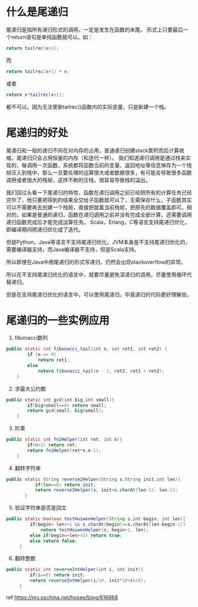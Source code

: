 # 什么是尾递归

尾递归是指所有递归形式的调用，一定是发生在函数的末尾。 形式上只要最后一个return语句是单纯函数就可以。如：

````java
return tailrec(x+1);
````

而

````java
return tailrec(x+1) + x;
````

或者

````java
return x*tailrec(x+1);
````

都不可以。因为无法更新tailrec()函数内的实际变量，只是新建一个栈。

# 尾递归的好处

尾递归和一般的递归不同在对内存的占用，普通递归创建stack累积而后计算收缩，尾递归只会占用恒量的内存（和迭代一样）。
我们知道递归调用是通过栈来实现的，每调用一次函数，系统都将函数当前的变量、返回地址等信息保存为一个栈帧压入到栈中，那么一旦要处理的运算很大或者数据很多，有可能会导致很多函数调用或者很大的栈帧，这样不断的压栈，很容易导致栈的溢出。 

我们回过头看一下尾递归的特性，函数在递归调用之前已经把所有的计算任务已经完毕了，他只要把得到的结果全交给子函数就可以了，无需保存什么，子函数其实可以不需要再去创建一个栈帧，直接把就着当前栈帧，把原先的数据覆盖即可。相对的，如果是普通的递归，函数在递归调用之前并没有完成全部计算，还需要调用递归函数完成后才能完成运算任务。
Scala，Erlang，C等语言支持尾递归优化，即编译期间把递归优化成了迭代。

但是Python，Java等语言不支持尾递归优化。JVM本身是不支持尾递归优化的，需要编译器支持，而Java编译器不支持，但是Scala支持。

所以即便在Java中用尾递归的形式写递归，仍然会出现stackoverflow的异常。

所以在不支持尾递归优化的语言中，就要尽量避免深递归的调用，尽量使用循环代替递归。

但是在支持尾递归优化的语言中，可以使用尾递归，毕竟递归的代码更好理解些。

# 尾递归的一些实例应用
1. fibonacci数列
````java
public static int fibonacci_tail(int n, int ret1, int ret2) {
		if (n == 0)
			return ret1;
		else
			return fibonacci_tail(n - 1, ret2, ret1 + ret2);
	}
````
2. 求最大公约数
````java
public static int gcd(int big,int small){  
        if(big%small==0) return small;  
        return gcd(small, big%small);  
    }
````
3. 阶乘
````java
public static int fn2Helper(int ret, int n){  
        if(n<2) return ret;  
        return fn2Helper(ret*n,n-1);  
    }
````
4. 翻转字符串
````java
public static String reverse2Helper(String s,String init,int len){  
           if(len==0) return init;  
           return reverse2Helper(s, init+s.charAt(len-1), len-1);  
       }
````
5. 验证字符串是否是回文
````java
public static boolean testHuiwenHelper(String s,int begin, int len){  
         if(begin< len>>1 && s.charAt(begin)==s.charAt(len-begin-1))   
             return testHuiwenHelper(s, begin+1, len);  
         else if(begin==len>>1) return true;  
         else return false;  
     }
````
6. 翻转整数
````java
public static int reverseIntHelper(int i, int init){  
         if(i==0) return init;  
         return reverseIntHelper(i/10, init*10+i%10);  
     }
````

ref https://my.oschina.net/hosee/blog/616968

